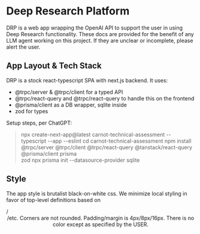 # Deep Research Platform

DRP is a web app wrapping the OpenAI API to support the user
in using Deep Research functionality. These docs are provided for the benefit of
any LLM agent working on this project. If they are unclear or incomplete, please
alert the user.

## App Layout & Tech Stack

DRP is a stock react-typescript SPA with next.js backend. It uses:
- @trpc/server & @trpc/client for a typed API
- @trpc/react-query and @trpc/react-query to handle this on the frontend
- @prisma/client as a DB wrapper, sqlite inside
- zod for types

Setup steps, per ChatGPT:
> npx create-next-app@latest carnot-technical-assessment --typescript --app --eslint
> cd carnot-technical-assessment
> npm install @trpc/server @trpc/client @trpc/react-query @tanstack/react-query \
>   @prisma/client prisma \
>   zod
> npx prisma init --datasource-provider sqlite

## Style

The app style is brutalist black-on-white css. We minimize local styling in favor of top-level
definitions based on <section>/<header>/etc. Corners are not rounded. Padding/margin is 4px/8px/16px.
There is no color except as specified by the USER.